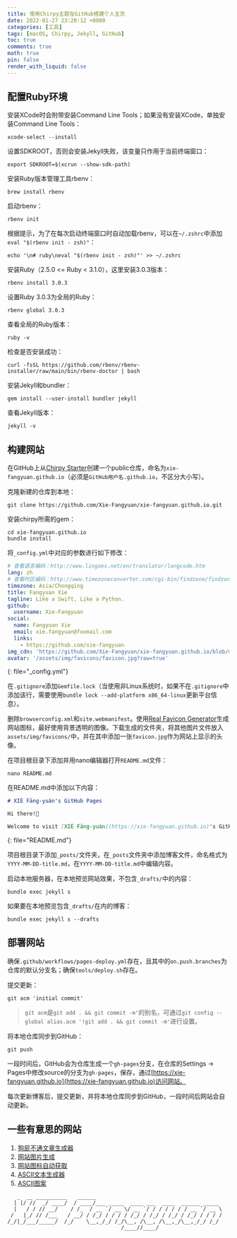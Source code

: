 ```yaml
---
title: 使用Chirpy主题在GitHub搭建个人主页
date: 2022-01-27 23:20:12 +0800
categories: [工具]
tags: [macOS, Chirpy, Jekyll, GitHub]
toc: true
comments: true
math: true
pin: false
render_with_liquid: false
---
```


## 配置Ruby环境

安装XCode时会附带安装Command Line Tools；如果没有安装XCode，单独安装Command Line Tools：

```shell
xcode-select --install
```

设置SDKROOT，否则会安装Jekyll失败，该变量只作用于当前终端窗口：

```shell
export SDKROOT=$(xcrun --show-sdk-path)
```

安装Ruby版本管理工具rbenv：

```shell
brew install rbenv
```

启动rbenv：

```shell
rbenv init
```

根据提示，为了在每次启动终端窗口时自动加载rbenv，可以在`~/.zshrc`中添加`eval "$(rbenv init - zsh)"`：

```shell
echo '\n# ruby\neval "$(rbenv init - zsh)"' >> ~/.zshrc
```

安装Ruby（2.5.0 <= Ruby < 3.1.0），这里安装3.0.3版本：

```shell
rbenv install 3.0.3
```

设置Ruby 3.0.3为全局的Ruby：

```shell
rbenv global 3.0.3
```

查看全局的Ruby版本：

```shell
ruby -v
```

检查是否安装成功：

```shell
curl -fsSL https://github.com/rbenv/rbenv-installer/raw/main/bin/rbenv-doctor | bash
```

安装Jekyll和bundler：

```shell
gem install --user-install bundler jekyll
```

查看Jekyll版本：

```shell
jekyll -v
```

## 构建网站

在GitHub上从[Chirpy Starter](https://github.com/cotes2020/chirpy-starter/generate)创建一个public仓库，命名为`xie-fangyuan.github.io`（必须是`GitHub用户名.github.io`，不区分大小写）。

克隆新建的仓库到本地：

```shell
git clone https://github.com/Xie-Fangyuan/xie-fangyuan.github.io.git
```

安装chirpy所需的gem：

```shell
cd xie-fangyuan.github.io
bundle install
```

将`_config.yml`中对应的参数进行如下修改：

```yml
# 查看语言编码：http://www.lingoes.net/en/translator/langcode.htm
lang: zh
# 查看时区编码：http://www.timezoneconverter.com/cgi-bin/findzone/findzone
timezone: Asia/Chongqing
title: Fangyuan Xie
tagline: Like a Swift, Like a Python.
github:
  username: Xie-Fangyuan
social:
  name: Fangyuan Xie
  email: xie.fangyuan@foxmail.com
  links:
    - https://github.com/xie-fangyuan
img_cdn: 'https://github.com/Xie-Fangyuan/xie-fangyuan.github.io/blob/main'
avatar: '/assets/img/favicons/favicon.jpg?raw=true'
```
{: file="_config.yml"}

在`.gitignore`添加`Gemfile.lock`（当使用非Linux系统时，如果不在`.gitignore`中添加该行，需要使用`bundle lock --add-platform x86_64-linux`更新平台信息）。

删除`browserconfig.xml`和`site.webmanifest`。使用[Real Favicon Generator](https://realfavicongenerator.net)生成网站图标，最好使用背景透明的图像。下载生成的文件夹，将其他图片文件放入`assets/img/favicons/`中，并在其中添加一张`favicon.jpg`作为网站上显示的头像。

在项目根目录下添加并用nano编辑器打开`README.md`文件：

```shell
nano README.md
```

在README.md中添加以下内容：

```markdown
# XIÈ Fāng-yuán's GitHub Pages

Hi there!👋

Welcome to visit [XIÈ Fāng-yuán](https://xie-fangyuan.github.io)'s GitHub Pages.
```
{: file="README.md"}

项目根目录下添加`_posts/`文件夹，在`_posts`文件夹中添加博客文件，命名格式为`YYYY-MM-DD-title.md`，在`YYYY-MM-DD-title.md`中编辑内容。

启动本地服务器，在本地预览网站效果，不包含`_drafts/`中的内容：

```shell
bundle exec jekyll s
```

如果要在本地预览包含`_drafts/`在内的博客：

```shell
bundle exec jekyll s --drafts
```

## 部署网站

确保`.github/workflows/pages-deploy.yml`存在，且其中的`on.push.branches`为仓库的默认分支名；确保`tools/deploy.sh`存在。

提交更新：

```shell
git acm 'initial commit'
```

> `git acm`是`git add . && git commit -m'`的别名，可通过`git config --global alias.acm '!git add . && git commit -m'`进行设置。

将本地仓库同步到GitHub：

```shell
git push
```

一段时间后，GitHub会为仓库生成一个`gh-pages`分支，在仓库的Settings -> Pages中修改source的分支为`gh-pages`，保存，通过[https://xie-fangyuan.github.io](https://xie-fangyuan.github.io)访问网站。

每次更新博客后，提交更新，并将本地仓库同步到GitHub，一段时间后网站会自动更新。

## 一些有意思的网站

1. [狗屁不通文章生成器](https://suulnnka.github.io/BullshitGenerator/index.html)
2. [网站图片生成](https://realfavicongenerator.net)
3. [网站图标自动获取](https://fontawesome.com)
4. [ASCII文本生成器](http://www.network-science.de/ascii/)
5. [ASCII图案](https://asciiart.website)

```text
   _  __ __________   ______                                        
  | |/ //  _/ ____/  / ____/___ _____  ____ ___  ____  ______ _____ 
  |   / / // __/    / /_  / __ `/ __ \/ __ `/ / / / / / / __ `/ __ \
 /   |_/ // /___   / __/ / /_/ / / / / /_/ / /_/ / /_/ / /_/ / / / /
/_/|_/___/_____/  /_/    \__,_/_/ /_/\__, /\__, /\__,_/\__,_/_/ /_/ 
                                    /____//____/                    
```
